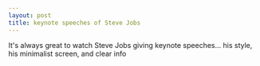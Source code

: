 ```yaml
---
layout: post
title: keynote speeches of Steve Jobs
---
```


It's always great to watch Steve Jobs giving keynote speeches... his style, his minimalist screen, and clear info  
